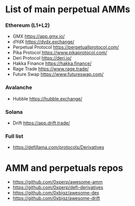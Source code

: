 # List of main perpetual AMMs

### Ethereum (L1+L2)
- GMX https://app.gmx.io/
- dYdX https://dydx.exchange/
- Perpetual Protocol https://perpetuallprotocol.com/
- Pika Protocol https://www.pikaprotocol.com/
- Deri Protocol https://deri.io/
- Hakka Finance https://hakka.finance/
- Rage Trade https://www.rage.trade/
- Future Swap https://www.futureswap.com/

### Avalanche
- Hubble https://hubble.exchange/

### Solana
- Drift https://app.drift.trade/

### Full list
- https://defillama.com/protocols/Derivatives

# AMM and perpetuals repos

- https://github.com/0xperp/awesome-amm
- https://github.com/0xperp/defi-derivatives
- https://github.com/0xbigz/awesome-dex
- https://github.com/0xbigz/awesome-drift
